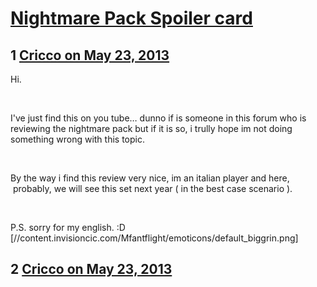 # [Nightmare Pack Spoiler card](https://community.fantasyflightgames.com/topic/84240-nightmare-pack-spoiler-card/)

## 1 [Cricco on May 23, 2013](https://community.fantasyflightgames.com/topic/84240-nightmare-pack-spoiler-card/?do=findComment&comment=798191)

Hi.

 

I've just find this on you tube… dunno if is someone in this forum who is reviewing the nightmare pack but if it is so, i trully hope im not doing something wrong with this topic.

 

By the way i find this review very nice, im an italian player and here,  probably, we will see this set next year ( in the best case scenario ).

 

P.S. sorry for my english. :D [//content.invisioncic.com/Mfantflight/emoticons/default_biggrin.png]

## 2 [Cricco on May 23, 2013](https://community.fantasyflightgames.com/topic/84240-nightmare-pack-spoiler-card/?do=findComment&comment=798193)



